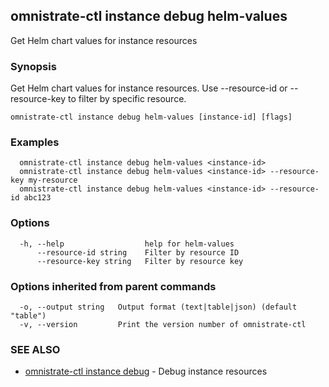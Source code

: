 ## omnistrate-ctl instance debug helm-values

Get Helm chart values for instance resources

### Synopsis

Get Helm chart values for instance resources. Use --resource-id or --resource-key to filter by specific resource.

```
omnistrate-ctl instance debug helm-values [instance-id] [flags]
```

### Examples

```
  omnistrate-ctl instance debug helm-values <instance-id>
  omnistrate-ctl instance debug helm-values <instance-id> --resource-key my-resource
  omnistrate-ctl instance debug helm-values <instance-id> --resource-id abc123
```

### Options

```
  -h, --help                  help for helm-values
      --resource-id string    Filter by resource ID
      --resource-key string   Filter by resource key
```

### Options inherited from parent commands

```
  -o, --output string   Output format (text|table|json) (default "table")
  -v, --version         Print the version number of omnistrate-ctl
```

### SEE ALSO

* [omnistrate-ctl instance debug](omnistrate-ctl_instance_debug.md)	 - Debug instance resources

